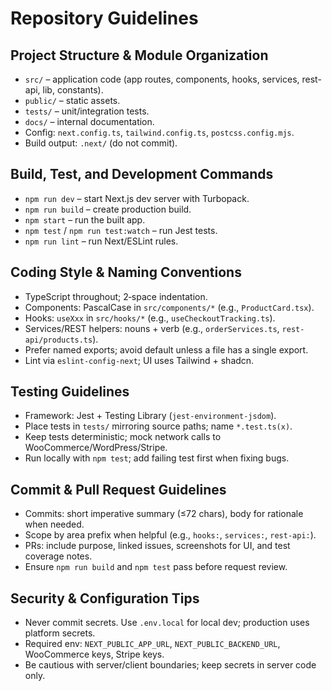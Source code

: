 # Repository Guidelines

## Project Structure & Module Organization
- `src/` – application code (app routes, components, hooks, services, rest-api, lib, constants).
- `public/` – static assets.
- `tests/` – unit/integration tests.
- `docs/` – internal documentation.
- Config: `next.config.ts`, `tailwind.config.ts`, `postcss.config.mjs`.
- Build output: `.next/` (do not commit).

## Build, Test, and Development Commands
- `npm run dev` – start Next.js dev server with Turbopack.
- `npm run build` – create production build.
- `npm start` – run the built app.
- `npm test` / `npm run test:watch` – run Jest tests.
- `npm run lint` – run Next/ESLint rules.

## Coding Style & Naming Conventions
- TypeScript throughout; 2‑space indentation.
- Components: PascalCase in `src/components/*` (e.g., `ProductCard.tsx`).
- Hooks: `useXxx` in `src/hooks/*` (e.g., `useCheckoutTracking.ts`).
- Services/REST helpers: nouns + verb (e.g., `orderServices.ts`, `rest-api/products.ts`).
- Prefer named exports; avoid default unless a file has a single export.
- Lint via `eslint-config-next`; UI uses Tailwind + shadcn.

## Testing Guidelines
- Framework: Jest + Testing Library (`jest-environment-jsdom`).
- Place tests in `tests/` mirroring source paths; name `*.test.ts(x)`.
- Keep tests deterministic; mock network calls to WooCommerce/WordPress/Stripe.
- Run locally with `npm test`; add failing test first when fixing bugs.

## Commit & Pull Request Guidelines
- Commits: short imperative summary (≤72 chars), body for rationale when needed.
- Scope by area prefix when helpful (e.g., `hooks:`, `services:`, `rest-api:`).
- PRs: include purpose, linked issues, screenshots for UI, and test coverage notes.
- Ensure `npm run build` and `npm test` pass before request review.

## Security & Configuration Tips
- Never commit secrets. Use `.env.local` for local dev; production uses platform secrets.
- Required env: `NEXT_PUBLIC_APP_URL`, `NEXT_PUBLIC_BACKEND_URL`, WooCommerce keys, Stripe keys.
- Be cautious with server/client boundaries; keep secrets in server code only.
